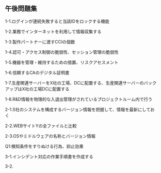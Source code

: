 ## 午後問題集

1-1.ログインが連続失敗すると当該IDをロックする機能

1-2.業務でインターネットを利用して情報収集する

1-3.製作パートナーに渡すCCIの個数

1-4.認可・アクセス制御の脆弱性、セッション管理の脆弱性

1-5.機器を管理・維持するための措置、リスクアセスメント

1-6.信頼するCAのデジタル証明書

1-7.生産関連サーバーをX社の工場、DCに配置する、生産関連サーバーのバックアップはX社の工場DCに配置する

1-8.R&D情報を物理的な入退出管理がされているプロジェクトルーム内で行う

2-1.S社のシステムを構成するバージョン情報を把握して、情報を最新にしておく

2-2.WEBサイトYの全ファイルと比較

2-3.OSやミドルウェアの名称とバージョン情報

Q1:検知条件をすりぬける行為、抑止効果

3-1.インシデント対応の作業手順書を作成する

3-2.
